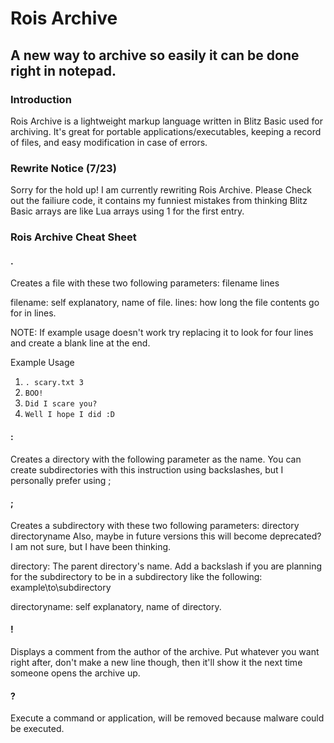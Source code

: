 # Rois Archive



## A new way to archive so easily it can be done right in notepad.




### Introduction



Rois Archive is a lightweight markup language written in Blitz Basic used
for archiving. It's great for portable applications/executables, keeping a record
of files, and easy modification in case of errors.



### Rewrite Notice (7/23)



Sorry for the hold up!
I am currently rewriting Rois Archive. 
Please Check out the failiure code, it contains my funniest mistakes
from thinking Blitz Basic arrays are like Lua arrays using 1 for the first entry.




### Rois Archive Cheat Sheet



#### .

Creates a file with these two following parameters: filename lines



filename: self explanatory, name of file.
lines: how long the file contents go for in lines.



NOTE: If example usage doesn't work try replacing it to look for four
lines and create a blank line at the end.



Example Usage
1. `. scary.txt 3`
2. `BOO!`
3. `Did I scare you?`
4. `Well I hope I did :D`




#### :

Creates a directory with the following parameter as the name.
You can create subdirectories with this instruction using backslashes,
but I personally prefer using ;



#### ;

Creates a subdirectory with these two following parameters: directory directoryname
Also, maybe in future versions this will become deprecated? I am not sure,
but I have been thinking.



directory: The parent directory's name. Add a backslash if you are planning for the
subdirectory to be in a subdirectory like the following: example\\to\\subdirectory



directoryname: self explanatory, name of directory.



#### !

Displays a comment from the author of the archive. Put whatever you want right after,
don't make a new line though, then it'll show it the next time someone opens the archive
up.

#### ?

Execute a command or application, will be removed because malware could be executed.

